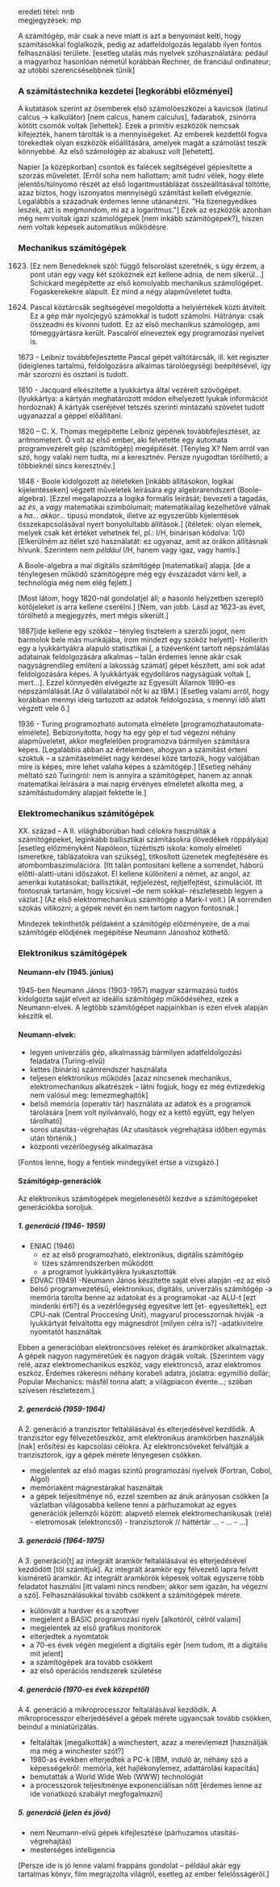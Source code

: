 eredeti tétel: nnb  
megjegyzések: mp

A számítógép, már csak a neve miatt is azt a benyomást kelti, hogy számításokkal foglalkozik, pedig az adatfeldolgozás legalább ilyen fontos felhasználási területe. [esetleg utalás más nyelvek szóhasználatára: pédául a magyarhoz hasonlóan németül korábban Rechner, de franciául ordinateur; az utóbbi szerencsésebbnek tűnik]

### A számítástechnika kezdetei [legkorábbi előzményei]

A kutatások szerint az ősemberek első számolóeszközei a kavicsok (latinul calcus -> kalkulátor) [nem calcus, hanem calculus], fadarabok, zsinórra kötött csomók voltak [lehettek]. Ezek a primitív eszközök nemcsak kifejezték, hanem tárolták is a mennyiségeket. Az emberek kezdettől fogva törekedtek olyan eszközök előállítására, amelyek magát a számolást teszik könnyebbé. Az első számológép az abakusz volt [lehetett].

Napier [a középkorban] csontok és falécek segítségével gépiesítette a szorzás műveletét. [Erről soha nem hallottam; amit tudni vélek, hogy élete jelentős/túlnyomó részét az első logaritmustáblázat összeállításával töltötte, azaz biztos, hogy iszonyatos mennyiségű számítást kellett elvégeznie. Legalábbis a századnak érdemes lenne utánanézni. "Ha tizenegyedikes leszek, azt is megmondom, mi az a logaritmus."]
Ezek az eszközök azonban még nem voltak igazi számológépek [nem inkább számítógépek?], hiszen nem voltak képesek automatikus működésre.

### Mechanikus számítógépek

1623.  [Ez nem Benedeknek szól: függő felsorolást szeretnék, s úgy érzem, a pont után egy vagy két szóköznek ezt kellene adnia, de nem sikerül...] Schickard megépítette az első komolyabb mechanikus számológépet. Fogaskerekekre alapult. Ez mind a négy alapműveletet tudta.

1642.  Pascal köztárcsák segítségével megoldotta a helyiértékek közti átvitelt. Ez a gép már nyolcjegyű számokkal is tudott számolni. Hátránya: csak összeadni és kivonni tudott. Ez az első mechanikus számológép, ami tömeggyártásra került. Pascalról elneveztek egy programozási nyelvet is.

1673 - Leibniz továbbfejlesztette Pascal gépét váltótárcsák, ill. két regiszter (ideiglenes tartalmú, feldolgozásra alkalmas tárolóegység) beépítésével, így már szorozni és osztani is tudott.

1810 - Jacquard elkészítette a lyukkártya által vezérelt szövőgépet.
(lyukkártya: a kártyán meghatározott módon elhelyezett lyukak információt hordoznak)
A kártyák cseréjével tetszés szerinti mintázatú szövetet tudott ugyanazzal a géppel előállítani.

1820 – C. X. Thomas megépítette Leibniz gépének továbbfejlesztését, az aritmometert. Ő volt az első ember, aki felvetette egy automata programvezérelt gép (számítógép) megépítését. [Tényleg X? Nem arról van szó, hogy valaki nem tudta, mi a keresztnév. Persze nyugodtan törölhető; a többieknél sincs keresztnév.]

1848 - Boole kidolgozott az ítéleteken [inkább állításokon, logikai kijelentéseken] végzett műveletek leírására egy algebrarendszert (Boole-algebra). [Ezzel megalapozza a logika formális leírását; bevezeti a tagadás, az *és*, a *vagy* matematikai szimbólumait; matematikailag kezelhetővé válnak a *ha… akkor…* típusú mondatok, illetve az egyszerűbb kijelentések összekapcsolásával nyert bonyolultabb állítások.]
(ítéletek: olyan elemek, melyek csak két értéket vehetnek fel, pl.: I/H, binárisan kódolva: 1/0) [Elkerülném az ítélet szó használatát: ez ugyanaz, amit az órákon állításnak hívunk. Szerintem nem *például* I/H, hanem vagy igaz, vagy hamis.]

A Boole-algebra a mai digitális számítógép [matematikai] alapja. [de a ténylegesen működő számítógépre még egy évszázadot várni kell, a technológia még nem elég fejlett.]

[Most látom, hogy 1820-nál gondolatjel áll; a hasonló helyzetben szereplő kötőjeleket is arra kellene cserélni.] [Nem, van jobb. Lásd az 1623-as évet, törölhető a megjegyzés, mert mégis sikerült.]

1887[ide kellene egy szóköz – tényleg tisztelem a szerzői jogot, nem barmolok bele más munkájába, írom mindezt egy szóköz helyett]- Hollerith egy a lyukkártyákra alapuló statisztikai [, a tízévenként tartott népszámlálás adatainak feldolgozására alkalmas – talán érdemes lenne akár csak nagyságrendileg említeni  a lakosság számát] gépet készített, ami sok adat feldolgozására képes. A lyukkártyák egydolláros nagyságúak voltak [, mert...]. Ezzel könnyedén elvégezte az Egyesült Államok 1890-es népszámlálását.(Az ő vállalatából nőt ki az IBM.) [Esetleg valami arról, hogy korábban mennyi ideig tartozott az adatok feldolgozása, s mennyi idő alatt végzett vele ő.]

1936 - Turing programozható automata elmélete [programozhatautomata-elmélete]. Bebizonyította, hogy ha egy gép el tud végezni néhány alapműveletet, akkor megfelelően programozva bármilyen számításra képes. [Legalábbis abban az értelemben, ahogyan a számítást érteni szoktuk – a számításelmélet nagy kérdései közé tartozik, hogy valójában mire is képes, mire lehet valaha képes a számítógép.] [Esetleg néhány méltató szó Turingról: nem is annyira a számítógépet, hanem az annak matematikai leírására a mai napig érvényes elméletet alkotta meg, a számítástudomány alapjait fektette le.]

### Elektromechanikus számítógépek

XX. század – A II. világháborúban hadi célokra használták a számítógépeket, leginkább ballisztikai számításokra (lövedékek röppályája) [esetleg előzményként Napóleon, tüzértiszti iskola: komoly elméleti ismeretkre, táblázatokra van szükség], titkosított üzenetek megfejtésére és atombombaszimulációra. [Itt talán pontosítani kellene a sorrendet, háború előtti-alatti-utáni időszakot. El kellene különíteni a német, az angol, az amerikai kutatásokat; ballisztikát, rejtjelezést, rejtjelfejtést, szimulációt. Itt fontosnak tartanám, hogy kicsivel –de nem sokkal– részletesebb legyen a vázlat.] (Az első elektromechanikus számítógép a Mark-I volt.) [A sorrenden szokás vitikozni; a gépek nevét én nem tartom nagyon fontosnak.]

Mindezek tekinthetők példaként a számítógép előzményeire, de a mai számítógép elődjének megépítése Neumann Jánoshoz köthető.

### Elektronikus számítógépek

#### Neumann-elv (1945. június)

1945-ben Neumann János (1903-1957) magyar származású tudós kidolgozta saját elveit az ideális számítógép működéséhez, ezek a Neumann-elvek. A legtöbb számítógépet napjainkban is ezen elvek alapján készítik el.

#### Neumann-elvek:
- legyen univerzális gép, alkalmasság bármilyen adatfeldolgozási feladatra (Turing-elvű)
- kettes (bináris) számrendszer használata
- teljesen elektronikus működés [azaz nincsenek mechanikus, elektromechanikus alkatrészek – látni fogjuk, hogy ez még évtizedekig nem valósul meg: lemezmeghajtók]
- belső memória (operatív tár) használata az adatok és a programok tárolására [nem volt nyilvánvaló, hogy ez a kettő együtt, egy helyen tárolható]
- soros utasítás-végrehajtás (Az utasítások végrehajtása időben egymás után történik.)
- központi vezérlőegység alkalmazása

[Fontos lenne, hogy a fentiek mindegyikét értse a vizsgázó.]

#### Számítógép-generációk

Az elektronikus számítógépek megjelenésétől kezdve a számítógépeket generációkba soroljuk.

##### 1. generáció (1946- 1959)
- ENIAC (1946)
  - ez az első programozható, elektronikus, digitális számítógép
  - tízes számrendszerben működött
  - a programot lyukkártyákra lyukasztották
- EDVAC (1949)
  -Neumann János készítette saját elvei alapján
  -ez az első belső programvezetésű, elektronikus, digitális, univerzális számítógép
  -a memória tárolta benne az adatokat és a programokat
  -az ALU-t [ezt mindenki érti?] és a vezérlőegység egyesítve lett [et- egyesítették], ezt CPU-nak (Central Proccesing Unit), magyarul processzornak hívják
  -a lyukkártyát felváltotta egy mágnesdrót [milyen célra is?]
  -adatkivitelre nyomtatót használtak

Ebben a generációban elektroncsöves reléket és áramköröket alkalmaztak. A gépek nagyon nagyméretűek és nagyon drágák voltak. [Szerintem vagy relé, azaz elektromechanikus eszköz, vagy elektroncső, azaz elektromos eszköz. Érdemes rákeresni néhány korabeli adatra, jóslatra: egymillió dollár; Popular Mechanics: másfél tonna alatt; a világpiacon évente...; szóban szívesen részletezem.]

##### 2. generáció (1959-1964)

A 2. generáció a tranzisztor feltalálásával és elterjedésével kezdődik. A tranzisztor egy félvezetőeszköz, amit elektronikus áramkörben használják [nak] erősítési és kapcsolási célokra. Az elektroncsöveket felváltják a tranzisztorok, így a gépek mérete lényegesen csökken.
- megjelentek az első magas szintű programozási nyelvek (Fortran, Cobol, Algol)
- memóriaként mágnestárakat használtak
- a gépek teljesítménye nő, ezzel szemben az áruk arányosan csökken
[a vázlatban világosabbá kellene tenni a párhuzamokat az egyes generációk jellemzői között: alapvető elemek elektromechanikusak (relé) - eletromosak (elektroncső) - tranzisztorok // háttértár ... - ... - ...]

##### 3. generáció (1964-1975)

A 3. generáció[t] az integrált áramkör feltalálásával és elterjedésével kezdődött [től számítjuk]. Az integrált áramkör egy félvezető lapra felvitt kisméretű áramkör. Az integrált áramkörök képesek voltak egyszerre több feladatot használni [itt valami nincs rendben; akkor sem igazán, ha végezni a szó]. Felhasználásukkal tovább csökkent a számítógépek mérete.
- különvált a hardver és a szoftver
- megjelent a BASIC programozási nyelv [alkotóról, célról valami]
- megjelentek az első grafikus monitorok
- elterjedtek a nyomtatók
- a 70-es évek végén megjelent a digitális egér [nem tudom, itt a digitális mit jelent]
- a számítógépek ára tovább csökkent
- az első operációs rendszerek születése

##### 4. generáció (1970-es évek közepétől)

A 4. generáció a mikroprocesszor feltalálásával kezdődik. A mikroprocesszor elterjedésével a gépek mérete ugyancsak tovább csökken, beindul a miniatürizálás.
- feltalálták [megalkották] a winchestert, azaz a merevlemezt [használják ma még a winchester szót?]
- 1980-as években elterjedtek a PC-k [IBM, induló ár, néhány szó a képességekről: memória, két hajlékonylemez, adattárolási kapacitás]
- bemutatták a World Wide Web (WWW) technológiát
- a processzorok teljesítménye exponenciálisan nőtt [érdemes lenne az ide vonatkozó szabályt megfogalmazni]

##### 5. generáció (jelen és jövő)

- nem Neumann-elvű gépek kifejlesztése (párhuzamos utasítás-végrehajtás)
- mesterséges intelligencia

[Persze ide is jó lenne valami frappáns gondolat – például akár egy tartalmas könyv, film megrajzolta világról, esetleg az ember felelősságéről.]
